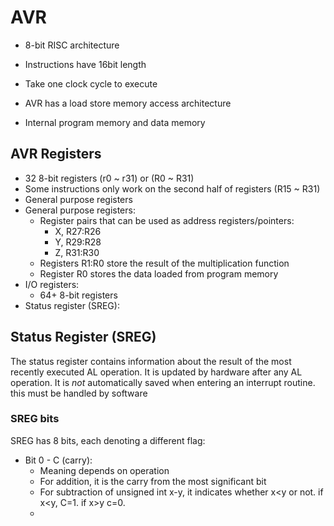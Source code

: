 # AVR

* 8-bit RISC architecture
* Instructions have 16bit length
* Take one clock cycle to execute

* AVR has a load store memory access architecture
* Internal program memory and data memory

## AVR Registers

* 32 8-bit registers (r0 ~ r31) or (R0 ~ R31)
* Some instructions only work on the second half of registers (R15 ~ R31)
* General purpose registers
* General purpose registers:
	- Register pairs that can be used as address registers/pointers:
		* X, R27:R26
		* Y, R29:R28
		* Z, R31:R30
	- Registers R1:R0 store the result of the multiplication function
	- Register R0 stores the data loaded from program memory
* I/O registers:
	- 64+ 8-bit registers
* Status register (SREG):

## Status Register (SREG)

The status register contains information about the result of the most recently
executed AL operation. It is updated by hardware after any AL operation.
It is *not* automatically saved when entering an interrupt routine. this must
be handled by software

### SREG bits
SREG has 8 bits, each denoting a different flag:
* Bit 0 - C (carry):
	- Meaning depends on operation
	- For addition, it is the carry from the most significant bit
	- For subtraction of unsigned int x-y, it indicates whether x<y or not.
	  if x<y, C=1. if x>y c=0.
	- 
